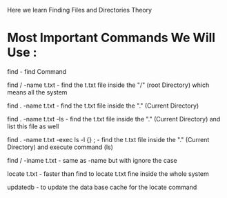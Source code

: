 Here we learn Finding Files and Directories Theory

# Most Important Commands We Will Use :

find - find Command

find / -name t.txt - find the t.txt file inside the "/" (root Directory) which means all the system

find . -name t.txt - find the t.txt file inside the "." (Current Directory)

find . -name t.txt -ls - find the t.txt file inside the "." (Current Directory) and list this file as well

find . -name t.txt -exec ls -l {} \; - find the t.txt file inside the "." (Current Directory) and execute command (ls)

find / -iname t.txt - same as -name but with ignore the case

locate t.txt - faster than find to locate t.txt fine inside the whole system

updatedb - to update the data base cache for the locate command
